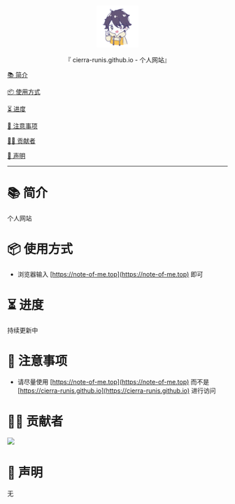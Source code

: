 <div align="center">
  <img id="cierra-runis.github.io" width="96" alt="cierra-runis.github.io" src="repository_icon/icon.svg">
  <p>『 cierra-runis.github.io - 个人网站』</p>
</div>

[📚 简介](#-简介)

[📦 使用方式](#-使用方式)

[⏳ 进度](#-进度)

[📌 注意事项](#-注意事项)

[🧑‍💻 贡献者](#-贡献者)

[🔦 声明](#-声明)

---

# 📚 简介

个人网站

# 📦 使用方式

- 浏览器输入 [https://note-of-me.top](https://note-of-me.top) 即可

# ⏳ 进度

持续更新中

# 📌 注意事项

- 请尽量使用 [https://note-of-me.top](https://note-of-me.top) 而不是 [https://cierra-runis.github.io](https://cierra-runis.github.io) 进行访问

# 🧑‍💻 贡献者

<a href="https://github.com/Cierra-Runis/cierra-runis.github.io/graphs/contributors">
  <img src="https://contrib.rocks/image?repo=Cierra-Runis/cierra-runis.github.io" />
</a>

# 🔦 声明

无

